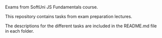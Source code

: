 Exams from SoftUni JS Fundamentals course.

This repository contains tasks from exam preparation lectures.

The descriptions for the different tasks are included in the README.md file in each folder.
